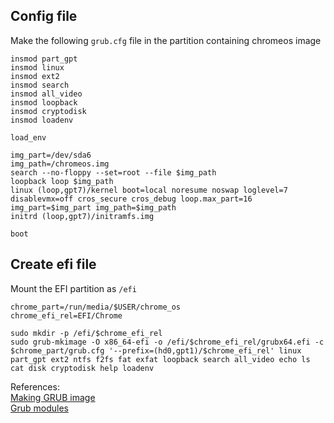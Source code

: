 ## Config file
Make the following `grub.cfg` file in the partition containing chromeos image  
```
insmod part_gpt
insmod linux
insmod ext2
insmod search
insmod all_video
insmod loopback
insmod cryptodisk
insmod loadenv

load_env

img_part=/dev/sda6
img_path=/chromeos.img
search --no-floppy --set=root --file $img_path
loopback loop $img_path
linux (loop,gpt7)/kernel boot=local noresume noswap loglevel=7 disablevmx=off cros_secure cros_debug loop.max_part=16 img_part=$img_part img_path=$img_path
initrd (loop,gpt7)/initramfs.img

boot

```

## Create efi file
Mount the EFI partition as `/efi`
```
chrome_part=/run/media/$USER/chrome_os
chrome_efi_rel=EFI/Chrome

sudo mkdir -p /efi/$chrome_efi_rel
sudo grub-mkimage -O x86_64-efi -o /efi/$chrome_efi_rel/grubx64.efi -c $chrome_part/grub.cfg '--prefix=(hd0,gpt1)/$chrome_efi_rel' linux part_gpt ext2 ntfs f2fs fat exfat loopback search all_video echo ls cat disk cryptodisk help loadenv
```

References:  
[Making GRUB image](https://unix.stackexchange.com/questions/253657/actual-usage-of-grub-mkimage-config)  
[Grub modules](https://www.linux.org/threads/understanding-the-various-grub-modules.11142/)  

